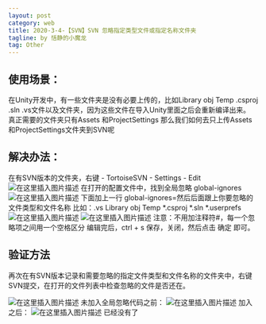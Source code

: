 ```yaml
---
layout: post
category: web
title: 2020-3-4-【SVN】SVN 忽略指定类型文件或指定名称文件夹
tagline: by 恬静的小魔龙
tag: Other
---
```


## 使用场景：
  在Unity开发中，有一些文件夹是没有必要上传的，比如Library obj Temp .csproj .sln .vs文件以及文件夹，因为这些文件在导入Unity里面之后会重新编译出来。
  真正需要的文件夹只有Assets 和ProjectSettings
  那么我们如何去只上传Assets和ProjectSettings文件夹到SVN呢
 
## 解决办法：
在有SVN版本的文件夹，右键 - TortoiseSVN - Settings - Edit
![在这里插入图片描述](https://img-blog.csdnimg.cn/20191217085738529.png?x-oss-process=image/watermark,type_ZmFuZ3poZW5naGVpdGk,shadow_10,text_aHR0cHM6Ly9ibG9nLmNzZG4ubmV0L3E3NjQ0MjQ1Njc=,size_16,color_FFFFFF,t_70)
在打开的配置文件中，找到全局忽略 global-ignores 
![在这里插入图片描述](https://img-blog.csdnimg.cn/20191217090007391.png?x-oss-process=image/watermark,type_ZmFuZ3poZW5naGVpdGk,shadow_10,text_aHR0cHM6Ly9ibG9nLmNzZG4ubmV0L3E3NjQ0MjQ1Njc=,size_16,color_FFFFFF,t_70)
下面加上一行
global-ignores=然后后面跟上你要忽略的文件类型和文件名称
比如：.vs Library obj Temp *.csproj *.sln *.userprefs
![在这里插入图片描述](https://img-blog.csdnimg.cn/20191217090632507.png?x-oss-process=image/watermark,type_ZmFuZ3poZW5naGVpdGk,shadow_10,text_aHR0cHM6Ly9ibG9nLmNzZG4ubmV0L3E3NjQ0MjQ1Njc=,size_16,color_FFFFFF,t_70)
![在这里插入图片描述](https://img-blog.csdnimg.cn/20191217090222448.png?x-oss-process=image/watermark,type_ZmFuZ3poZW5naGVpdGk,shadow_10,text_aHR0cHM6Ly9ibG9nLmNzZG4ubmV0L3E3NjQ0MjQ1Njc=,size_16,color_FFFFFF,t_70)
注意：不用加注释符#，每一个忽略项之间用一个空格区分
编辑完后，ctrl + s 保存，关闭，然后点击 确定 即可。

 

## 验证方法
再次在有SVN版本记录和需要忽略的指定文件类型和文件名称的文件夹中，右键SVN提交，在打开的文件列表中检查忽略的文件是否还在。

![在这里插入图片描述](https://img-blog.csdnimg.cn/2019121709033935.png?x-oss-process=image/watermark,type_ZmFuZ3poZW5naGVpdGk,shadow_10,text_aHR0cHM6Ly9ibG9nLmNzZG4ubmV0L3E3NjQ0MjQ1Njc=,size_16,color_FFFFFF,t_70)
未加入全局忽略代码之前：
![在这里插入图片描述](https://img-blog.csdnimg.cn/20191217090430696.png?x-oss-process=image/watermark,type_ZmFuZ3poZW5naGVpdGk,shadow_10,text_aHR0cHM6Ly9ibG9nLmNzZG4ubmV0L3E3NjQ0MjQ1Njc=,size_16,color_FFFFFF,t_70)
加入之后：
![在这里插入图片描述](https://img-blog.csdnimg.cn/20191217090510639.png)
已经没有了
